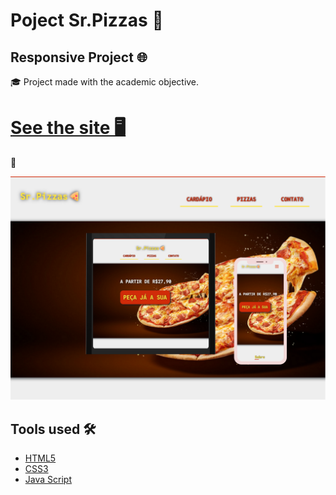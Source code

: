 # Poject Sr.Pizzas 🍕 
## Responsive Project 🌐

<p> 
🎓 Project made with the academic objective.
</p>

<h1> <a href=" https://rmarlon.github.io/Sr.Pizzas/"> See the site 🖥️ </a></h1>

📱

<a href=" https://rmarlon.github.io/Sr.Pizzas/"><img src="/assets/images/Mobile responsive.png"></a>

## Tools used 🛠️

- [HTML5](https://developer.mozilla.org/pt-BR/docs/Web/HTML/Element)
- [CSS3](https://developer.mozilla.org/pt-BR/docs/Web/CSS)
- [Java Script](https://developer.mozilla.org/pt-BR/docs/Web/JavaScript)
